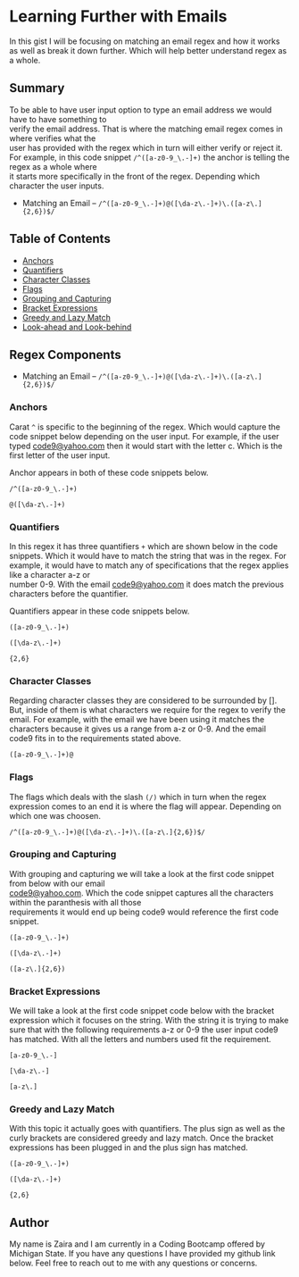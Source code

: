 # Learning Further with Emails 

In this gist I will be focusing on matching an email regex and how it works 
as well as break it down further. Which will help better understand regex as a whole. 

## Summary 

To be able to have user input option to type an email address we would have to have something to  
verify the email address. That is where the matching email regex comes in where verifies what the  
user has provided with the regex which in turn will either verify or reject it.  
For example, in this code snippet `/^([a-z0-9_\.-]+)` the anchor is telling the regex as a whole where  
it starts more specifically in the front of the regex. Depending which character the user inputs. 

* Matching an Email – `/^([a-z0-9_\.-]+)@([\da-z\.-]+)\.([a-z\.]{2,6})$/`  

## Table of Contents 

- [Anchors](#anchors) 
- [Quantifiers](#quantifiers) 
- [Character Classes](#character-classes) 
- [Flags](#flags) 
- [Grouping and Capturing](#grouping-and-capturing) 
- [Bracket Expressions](#bracket-expressions) 
- [Greedy and Lazy Match](#greedy-and-lazy-match) 
- [Look-ahead and Look-behind](#look-ahead-and-look-behind) 

 
## Regex Components 

* Matching an Email – `/^([a-z0-9_\.-]+)@([\da-z\.-]+)\.([a-z\.]{2,6})$/`  

### Anchors 

Carat `^` is specific to the beginning of the regex. Which would capture the code snippet below depending on the user input. For example, if the user typed code9@yahoo.com then it would start with the letter c. Which is the first letter of the user input.  

Anchor appears in both of these code snippets below. 

`/^([a-z0-9_\.-]+)` 

`@([\da-z\.-]+)` 


### Quantifiers 

In this regex it has three quantifiers `+` which are shown below in the code snippets. Which it would have to match the string 
that was in the regex. 
For example, it would have to match any of specifications that the regex applies like a character a-z or  
number 0-9. With the email code9@yahoo.com it does match the previous characters before the quantifier. 

Quantifiers appear in these code snippets below. 

`([a-z0-9_\.-]+)` 

`([\da-z\.-]+)` 

`{2,6}` 

 
### Character Classes 
Regarding character classes they are considered to be surrounded by []. But, inside of them is what characters we require for the regex to verify the email. 
For example, with the email we have been using it matches the characters because it gives us a range from a-z or 0-9. And the email code9 fits in to the requirements stated above. 

`([a-z0-9_\.-]+)@` 


### Flags 

The flags which deals with the slash `(/)` which in turn when the regex expression comes to an end it is where the flag will appear. Depending on which one was choosen. 


`/^([a-z0-9_\.-]+)@([\da-z\.-]+)\.([a-z\.]{2,6})$/`  


### Grouping and Capturing 

With grouping and capturing we will take a look at the first code snippet from below with our email  
code9@yahoo.com. Which the code snippet captures all the characters within the paranthesis with all those  
requirements it would end up being code9 would reference the first code snippet. 

`([a-z0-9_\.-]+)` 

`([\da-z\.-]+)` 

`([a-z\.]{2,6})`  

 
 

### Bracket Expressions 

We will take a look at the first code snippet code below with the bracket expression which it focuses on the string. With the string it is trying to make sure that with the following requirements a-z or 0-9 the user input code9 has matched. With all the letters and numbers used fit the requirement. 


`[a-z0-9_\.-]` 

`[\da-z\.-]` 

`[a-z\.]`  

 
 

### Greedy and Lazy Match 

With this topic it actually goes with quantifiers. The plus sign as well as the curly brackets are considered greedy and lazy match. Once the bracket expressions has been plugged in and the plus sign has matched. 

`([a-z0-9_\.-]+)` 

`([\da-z\.-]+)` 

`{2,6}`  

 
 
 

## Author 

My name is Zaira and  I am currently in a Coding Bootcamp offered by Michigan State. If you have any questions I have provided my github link below. Feel free to reach out to me with any questions or concerns. 

<a class href="https://github.com/zaira222"></a> 

 
 

 